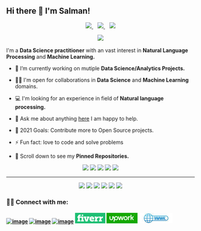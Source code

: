 ## Hi there 👋 I'm Salman!


<p align=center>
  <a href="https://github.com/salman-ahmed-sheikh">
    <img src="https://badges.pufler.dev/visits/salman-ahmed-sheikh/salman-ahmed-sheikh?style=flat-square&color=black&logo=github">
  </a>
  &nbsp;&nbsp;
  <a href="https://github.com/salman-ahmed-sheikh">
    <img src="https://badges.pufler.dev/years/salman-ahmed-sheikh?style=flat-square&color=green&logo=tensorflow">
  </a>
  &nbsp;&nbsp;
  <a href="https://github.com/salman-ahmed-sheikh?tab=repositories">
    <img src="https://badges.pufler.dev/repos/salman-ahmed-sheikh?style=flat-square&color=black&logo=github">
  </a>  
</p>

<p align =center>
    <a href="https://github.com/salman-ahmed-sheikh"><img src="https://img.shields.io/github/followers/salman-ahmed-sheikh?style=social"></a>
  </p>

I'm a **Data Science practitioner** with an vast interest in **Natural Language Processing** and **Machine Learning.**


* 🔭 I’m currently working on mutiple **Data Science/Analytics Projects.**         
* 🤝🏻 I'm open for collaborations in **Data Science** and **Machine Learning** domains.                                   

                                                                                  
* 💻 I'm looking for an experience in field of **Natural language processing.**
* 💬 Ask me about anything [here](https://www.linkedin.com/in/salmanahmedsheikh/) I am happy to help.
* 🥅 2021 Goals: Contribute more to Open Source projects.
* ⚡ Fun fact: love to code and solve problems
* 📌 Scroll down to see my **Pinned Repositories.**

<p align="center">
<img src="https://img.shields.io/badge/Computer Vision-magenta"> <img src="https://img.shields.io/badge/Machine Learning-green"> <img src="https://img.shields.io/badge/Deep Learning-red"> <img src="https://img.shields.io/badge/Natural Language Processing-yellow"> <img src="https://img.shields.io/badge/Reinforcement Learning-blue"> 
</p>

<hr>

<p align="center">
<img src="https://img.shields.io/badge/TensorFlow%20-%23FF6F00.svg?&style=for-the-badge&logo=TensorFlow&logoColor=white" /> <img src="https://img.shields.io/badge/Keras%20-%23D00000.svg?&style=for-the-badge&logo=Keras&logoColor=white"/> <img src="https://img.shields.io/badge/python%20-%2314354C.svg?&style=for-the-badge&logo=python&logoColor=white"/> <img src="https://img.shields.io/badge/c++%20-%2300599C.svg?&style=for-the-badge&logo=c%2B%2B&ogoColor=white"/> <img src="https://img.shields.io/badge/git%20-%23F05033.svg?&style=for-the-badge&logo=git&logoColor=white"/> <img src="https://img.shields.io/badge/github%20-%23121011.svg?&style=for-the-badge&logo=github&logoColor=white"/>
</p>


### 🤝🏻 Connect with me:

#### [![image](https://user-images.githubusercontent.com/74875690/124563510-859c4a00-de59-11eb-9510-c4bb6151b4a8.png)](https://www.kaggle.com/salman9) [![image](https://user-images.githubusercontent.com/74875690/126060114-494dbee5-6aa6-4cf1-bf48-b6b0d94915d0.png)](https://www.linkedin.com/in/salmanahmedsheikh/) [![image](https://user-images.githubusercontent.com/74875690/126060145-35e7bb27-491d-4a2f-ab38-5a7ad23f336f.png)](salman.ah.sheikh@gmail.com) [![image](https://github.com/salman-ahmed-sheikh/sample-free/blob/master/fiverr%20(2).png?raw=true)](https://www.fiverr.com/users/salman_54/) [![image](https://github.com/salman-ahmed-sheikh/sample-free/blob/master/upwork3.png?raw=true)](https://www.upwork.com/freelancers/~0138545c02d2560f4f) [![image](https://github.com/salman-ahmed-sheikh/sample-free/blob/master/web-logo.jpg?raw=true)](http://zerozai.com/salman)
